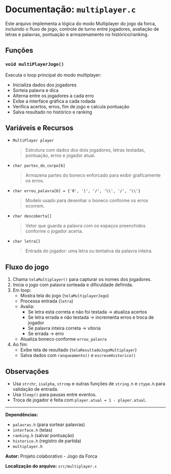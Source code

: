 # Documentação: `multiplayer.c`

Este arquivo implementa a lógica do modo Multiplayer do jogo da forca, incluindo o fluxo de jogo, controle de turno entre jogadores, avaliação de letras e palavras, pontuação e armazenamento no histórico/ranking.

## Funções

### `void multiPlayerJogo()`
Executa o loop principal do modo multiplayer:
- Inicializa dados dos jogadores
- Sorteia palavra e dica
- Alterna entre os jogadores a cada erro
- Exibe a interface gráfica a cada rodada
- Verifica acertos, erros, fim de jogo e calcula pontuação
- Salva resultado no histórico e ranking

## Variáveis e Recursos

- `MultiPlayer player`
  > Estrutura com dados dos dois jogadores, letras testadas, pontuação, erros e jogador atual.

- `char partes_do_corpo[6]`
  > Armazena partes do boneco enforcado para exibir graficamente os erros.

- `char errou_palavra[6] = {'0', '|', '/', '\\', '/', '\\'}`
  > Modelo usado para desenhar o boneco conforme os erros ocorrem.

- `char descoberta[]`
  > Vetor que guarda a palavra com os espaços preenchidos conforme o jogador acerta.

- `char letra[]`
  > Entrada do jogador: uma letra ou tentativa da palavra inteira.

## Fluxo do jogo

1. Chama `telaMultiplayer()` para capturar os nomes dos jogadores.
2. Inicia o jogo com palavra sorteada e dificuldade definida.
3. Em loop:
   - Mostra tela do jogo (`telaMultiplayerJogo`)
   - Processa entrada (`letra`)
   - Avalia:
     - Se letra está correta e não foi testada → atualiza acertos
     - Se letra errada e não testada → incrementa erros e troca de jogador
     - Se palavra inteira correta → vitoria
     - Se errada → erro
   - Atualiza boneco conforme `errou_palavra`
4. Ao fim:
   - Exibe tela de resultado (`telaResultadoJogoMultiplayer`)
   - Salva dados com `ranqueamento()` e `escreveHistorico()`

## Observações

- Usa `strchr`, `isalpha`, `strcmp` e outras funções de `string.h` e `ctype.h` para validação de entrada.
- Usa `Sleep()` para pausas entre eventos.
- Troca de jogador é feita com `player.atual = 1 - player.atual`.

---

**Dependências:**
- `palavras.h` (para sortear palavras)
- `interface.h` (telas)
- `ranking.h` (salvar pontuação)
- `historico.h` (registro de partida)
- `multiplayer.h`

**Autor:** Projeto colaborativo - Jogo da Forca

**Localização do arquivo:** `src/multiplayer.c`

